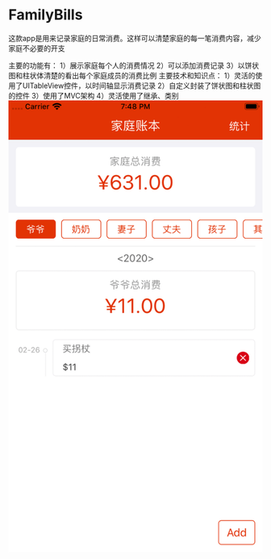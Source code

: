 # FamilyBills
这款app是用来记录家庭的日常消费。这样可以清楚家庭的每一笔消费内容，减少家庭不必要的开支

主要的功能有：
1）展示家庭每个人的消费情况
2）可以添加消费记录
3）以饼状图和柱状体清楚的看出每个家庭成员的消费比例
主要技术和知识点：
1）灵活的使用了UITableView控件，以时间轴显示消费记录
2）自定义封装了饼状图和柱状图的控件
3）使用了MVC架构
4）灵活使用了继承、类别
 ![image](https://github.com/1511064470/FamilyBills/blob/master/%E7%95%8C%E9%9D%A2%E5%B1%95%E7%A4%BA.gif)

